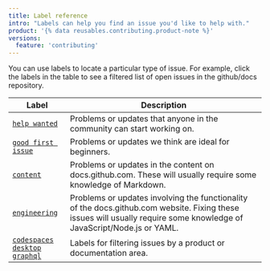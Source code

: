 ```yaml
---
title: Label reference
intro: "Labels can help you find an issue you'd like to help with."
product: '{% data reusables.contributing.product-note %}'
versions:
  feature: 'contributing'
---
```


You can use labels to locate a particular type of issue. For example, click the labels in the table to see a filtered list of open issues in the github/docs repository.

| Label | Description |
| --- | --- |
| [`help wanted`](https://github.com/github/docs/issues?q=is%3Aopen+is%3Aissue+label%3A%22help+wanted%22) | Problems or updates that anyone in the community can start working on. |
| [`good first issue`](https://github.com/github/docs/issues?q=is%3Aopen+is%3Aissue+label%3A%22good+first+issue%22) | Problems or updates we think are ideal for beginners. |
| [`content`](https://github.com/github/docs/issues?q=is%3Aopen+is%3Aissue+label%3Acontent) | Problems or updates in the content on docs.github.com. These will usually require some knowledge of Markdown. | <!-- markdownlint-disable-line search-replace -->
| [`engineering`](https://github.com/github/docs/issues?q=is%3Aopen+is%3Aissue+label%3Aengineering) | Problems or updates involving the functionality of the docs.github.com website. Fixing these issues will usually require some knowledge of JavaScript/Node.js or YAML. |<!-- markdownlint-disable-line search-replace -->
| [`codespaces`](https://github.com/github/docs/labels/codespaces)<br> [`desktop`](https://github.com/github/docs/labels/desktop)<br> [`graphql`](https://github.com/github/docs/labels/graphql) | Labels for filtering issues by a product or documentation area. |
